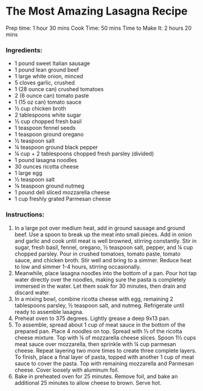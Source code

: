 # The Most Amazing Lasagna Recipe

Prep time: 1 hour 30 mins
Cook Time: 50 mins
Time to Make It: 2 hours 20 mins

### Ingredients:
- 1 pound sweet Italian sausage
- 1 pound lean ground beef
- 1 large white onion, minced
- 5 cloves garlic, crushed
- 1 (28 ounce can) crushed tomatoes
- 2 (6 ounce can) tomato paste
- 1 (15 oz can) tomato sauce
- ½ cup chicken broth
- 2 tablespoons white sugar
- ½ cup chopped fresh basil
- 1 teaspoon fennel seeds
- 1 teaspoon ground oregano
- ½ teaspoon salt
- ¼ teaspoon ground black pepper
- ¼ cup + 2 tablespoons chopped fresh parsley (divided)
- 1 pound lasagna noodles
- 30 ounces ricotta cheese
- 1 large egg
- ½ teaspoon salt
- ⅛ teaspoon ground nutmeg
- 1 pound deli sliced mozzarella cheese
- 1 cup freshly grated Parmesan cheese

### Instructions:
1. In a large pot over medium heat, add in ground sausage and ground beef. Use a spoon to break up the meat into small pieces. Add in onion and garlic and cook until meat is well browned, stirring constantly. Stir in sugar, fresh basil, fennel, oregano, ½ teaspoon salt, pepper, and ¼ cup chopped parsley. Pour in crushed tomatoes, tomato paste, tomato sauce, and chicken broth. Stir well and bring to a simmer. Reduce heat to low and simmer 1-4 hours, stirring occasionally.
2. Meanwhile, place lasagna noodles into the bottom of a pan. Pour hot tap water directly over the noodles, making sure the pasta is completely immersed in the water. Let them soak for 30 minutes, then drain and discard water.
3. In a mixing bowl, combine ricotta cheese with egg, remaining 2 tablespoons parsley, ½ teaspoon salt, and nutmeg. Refrigerate until ready to assemble lasagna.
4. Preheat oven to 375 degrees. Lightly grease a deep 9x13 pan.
5. To assemble, spread about 1 cup of meat sauce in the bottom of the prepared pan. Place 4 noodles on top. Spread with ⅓ of the ricotta cheese mixture. Top with ¼ of mozzarella cheese slices. Spoon 1½ cups meat sauce over mozzarella, then sprinkle with ¼ cup parmesan cheese. Repeat layering two more times to create three complete layers. To finish, place a final layer of pasta, topped with another 1 cup of meat sauce to cover the pasta. Top with remaining mozzarella and Parmesan cheese. Cover loosely with aluminum foil.
6. Bake in preheated oven for 25 minutes. Remove foil, and bake an additional 25 minutes to allow cheese to brown. Serve hot.
